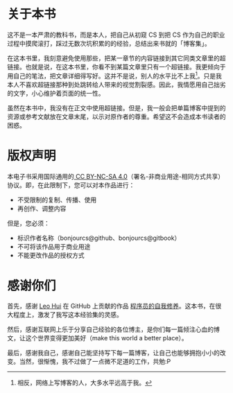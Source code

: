 # 关于本书

这不是一本严肃的教科书，而是本人，把自己从初窥 CS 到把 CS 作为自己的职业过程中摸爬滚打，踩过无数次坑积累的的经验，总结出来书就的「博客集」。

在这本书里，我刻意避免使用那些，把某一章节的内容链接到其它同类文章里的超链接。也就是说，在这本书里，你看不到某篇文章里只有一个超链接。我更倾向于用自己的笔法，把文章详细得写好。这并不是说，别人的水平比不上我[^1]。只是我本人不喜欢超链接那种到处跳转给人带来的视觉割裂感。因此，我情愿用自己拙劣的文字，小心维护着页面的统一性。

虽然在本书中，我没有在正文中使用超链接。但是，我一般会把单篇博客中提到的资源或参考文献放在文章末尾，以示对原作者的尊重。希望这不会造成本书读者的困惑。

# 版权声明

本电子书采用国际通用的[ CC BY-NC-SA 4.0](https://creativecommons.org/licenses/by-nc-sa/4.0/)（署名-非商业用途-相同方式共享）协议。即，在此限制下，您可以对本作品进行：

- 不受限制的复制、传播、使用
- 再创作、调整内容

但是，您必须：

- 标识作者名称（bonjourcs@github、bonjourcs@gitbook）
- 不可将该作品用于商业用途
- 不能更改作品的授权方式

# 感谢你们

首先，感谢 [Leo Hui](https://github.com/leohxj) 在 GitHub 上贡献的作品 [程序员的自我修养](https://github.com/leohxj/a-programmer-prepares)。这本书，在很大程度上，激发了我写这本经验集的灵感。

然后，感谢互联网上乐于分享自己经验的各位博主，是你们每一篇倾注心血的博文，让这个世界变得更加美好（make this world a better place）。

最后，感谢我自己，感谢自己能坚持写下每一篇博客，让自己也能够拥抱小小的改变。当然，很惭愧，我不过做了一点微不足道的工作，共勉:P

[^1]: 相反，网络上写博客的人，大多水平远高于我。